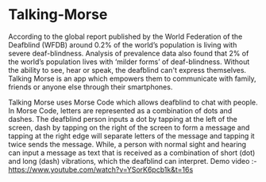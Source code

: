 # Talking-Morse
According to the global report published by the World Federation of the Deafblind (WFDB) around 0.2% of the world’s population is living with severe deaf-blindness. Analysis of prevalence data also found that 2% of the world’s population lives with ‘milder forms’ of deaf-blindness. Without the ability to see, hear or speak, the deafblind can't express themselves. Talking Morse is an app which empowers them to communicate with family, friends or anyone else through their smartphones.

Talking Morse uses Morse Code which allows deafblind to chat with people. In Morse Code, letters are represented as a combination of dots and dashes. The deafblind person inputs a dot by tapping at the left of the screen, dash by tapping on the right of the screen to form a message and tapping at the right edge will separate letters of the message and tapping it twice sends the message. While, a person with normal sight and hearing can input a message as text that is received as a combination of short (dot) and long (dash) vibrations, which the deafblind can interpret.
 Demo video :- https://www.youtube.com/watch?v=YSorK6pcb1k&t=16s
